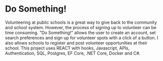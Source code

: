 # Do Something!


Volunteering at public schools is a great way to give back to the community and school system. However, the process of signing up to volunteer can be time consuming. "Do Something!" allows the user to create an account, set search preferences and sign up for volunteer spots with a click of a button. I also allows schools to register and post volunteer opportunities at their school. This project uses REACT with hooks, Javascript, APIs, Authentication, SQL, Postgres, EF Core, .NET Core, Docker and C#.

